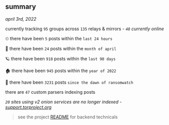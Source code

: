 
## summary
_april 3rd, 2022_

currently tracking `95` groups across `135` relays & mirrors - _`48` currently online_

⏲ there have been `5` posts within the `last 24 hours`

🦈 there have been `24` posts within the `month of april`

🪐 there have been `918` posts within the `last 90 days`

🏚 there have been `945` posts within the `year of 2022`

🦕 there have been `3231` posts `since the dawn of ransomwatch`

there are `47` custom parsers indexing posts

_`20` sites using v2 onion services are no longer indexed - [support.torproject.org](https://support.torproject.org/onionservices/v2-deprecation/)_

> see the project [README](https://github.com/thetanz/ransomwatch#ransomwatch--) for backend technicals
